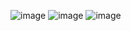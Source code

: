 ![image](https://github.com/user-attachments/assets/0a434d44-6fb0-4f00-8410-44fea59d032c)
![image](https://github.com/user-attachments/assets/d3164986-9ba0-4f3e-8e32-ca396e0176ea)
![image](https://github.com/user-attachments/assets/11885437-0212-437a-8a36-73a53f569fb8)
